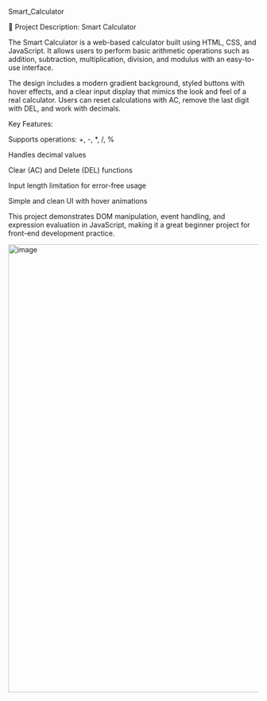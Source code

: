 Smart_Calculator

📌 Project Description: Smart Calculator

The Smart Calculator is a web-based calculator built using HTML, CSS, and JavaScript. It allows users to perform basic arithmetic operations such as addition, subtraction, multiplication, division, and modulus with an easy-to-use interface.

The design includes a modern gradient background, styled buttons with hover effects, and a clear input display that mimics the look and feel of a real calculator. Users can reset calculations with AC, remove the last digit with DEL, and work with decimals.

Key Features:

Supports operations: +, -, *, /, %

Handles decimal values

Clear (AC) and Delete (DEL) functions

Input length limitation for error-free usage

Simple and clean UI with hover animations

This project demonstrates DOM manipulation, event handling, and expression evaluation in JavaScript, making it a great beginner project for front-end development practice.

<img width="1912" height="901" alt="image" src="https://github.com/user-attachments/assets/01652654-0995-4672-a8eb-22816c9317cb" />
